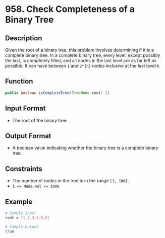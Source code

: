 # 958. Check Completeness of a Binary Tree

## Description

Given the root of a binary tree, this problem involves determining if it is a complete binary tree. In a complete binary tree, every level, except possibly the last, is completely filled, and all nodes in the last level are as far left as possible. It can have between `1` and `2^{h}` nodes inclusive at the last level `h`.

## Function

```java
public boolean isCompleteTree(TreeNode root) {}
```

## Input Format

- The root of the binary tree.

## Output Format

- A boolean value indicating whether the binary tree is a complete binary tree.

## Constraints

- The number of nodes in the tree is in the range `[1, 100]`.
- `1 <= Node.val <= 1000`

## Example

```bash
# Sample Input
root = [1,2,3,4,5,6]

# Sample Output
true
```
